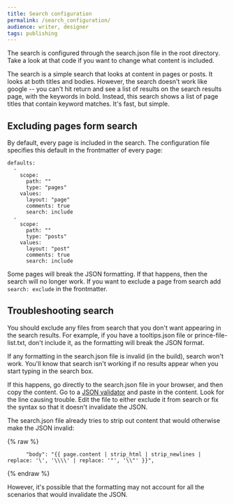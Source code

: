 ```yaml
---
title: Search configuration
permalink: /search_configuration/
audience: writer, designer
tags: publishing
---
```


The search is configured through the search.json file in the root directory. Take a look at that code if you want to change what content is included. 

The search is a simple search that looks at content in pages or posts. It looks at both titles and bodies. However, the search doesn't work like google -- you can't hit return and see a list of results on the search results page, with the keywords in bold. Instead, this search shows a list of page titles that contain keyword matches. It's fast, but simple.


## Excluding pages form search

By default, every page is included in the search. The configuration file specifies this default in the frontmatter of every page:

```
defaults:
  -
    scope:
      path: ""
      type: "pages"
    values:
      layout: "page"
      comments: true
      search: include
  -
    scope:
      path: ""
      type: "posts"
    values:
      layout: "post"
      comments: true
      search: include
 ```

Some pages will break the JSON formatting. If that happens, then the search will no longer work. If you want to exclude a page from search add `search: exclude` in the frontmatter. 

## Troubleshooting search

You should exclude any files from search that you don't want appearing in the search results. For example, if you have a tooltips.json file or prince-file-list.txt, don't include it, as the formatting will break the JSON format.

If any formatting in the search.json file is invalid (in the build), search won't work. You'll know that search isn't working if no results appear when you start typing in the search box.

If this happens, go directly to the search.json file in your browser, and then copy the content. Go to a [JSON validator](http://jsonlint.com/) and paste in the content. Look for the line causing trouble. Edit the file to either exclude it from search or fix the syntax so that it doesn't invalidate the JSON. 

The search.json file already tries to strip out content that would otherwise make the JSON invalid:

{% raw %}

```
      "body": "{{ page.content | strip_html | strip_newlines | replace: '\', '\\\\' | replace: '"', '\\"' }}",
```
{% endraw %}

However, it's possible that the formatting may not account for all the scenarios that would invalidate the JSON.
